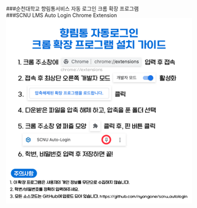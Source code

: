 ###순천대학교 향림통서비스 자동 로그인 크롬 확장 프로그램  
###SCNU LMS Auto Login Chrome Extension  
![Team Define](https://github.com/nyongone/scnu_autologin/blob/main/guide.png?raw=true)
